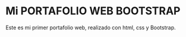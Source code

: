 # Mi PORTAFOLIO WEB BOOTSTRAP

Este es mi primer portafolio web, realizado con html, css y Bootstrap.